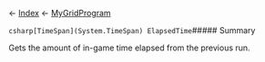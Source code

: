 ← [Index](Api-Index) ← [MyGridProgram](Sandbox.ModAPI.Ingame.MyGridProgram)

```csharp[TimeSpan](System.TimeSpan) ElapsedTime```##### Summary

Gets the amount of in-game time elapsed from the previous run.

